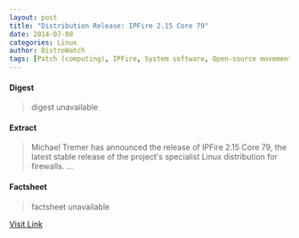 ```yaml
---
layout: post
title: "Distribution Release: IPFire 2.15 Core 79"
date: 2014-07-08
categories: Linux
author: DistroWatch
tags: [Patch (computing), IPFire, System software, Open-source movement, Linux kernel, Unix, Free content, Linux distributions, Free software distributions, Free software projects, Linux kernel programmers, Finnish computer scientists, Operating system families, Finnish computer programmers, Linux people, Linux Foundation, Unix variants, Free software, Linus Torvalds, Computing, Linux, Software, Free system software, Public commons, Operating system technology, Digital media]
---
```



#### Digest
>digest unavailable

#### Extract
>Michael Tremer has announced the release of IPFire 2.15 Core 79, the latest stable release of the project's specialist Linux distribution for firewalls....

#### Factsheet
>factsheet unavailable

[Visit Link](https://www.linux.com/news/software/applications/779632-distribution-release-ipfire-215-core-79/)


